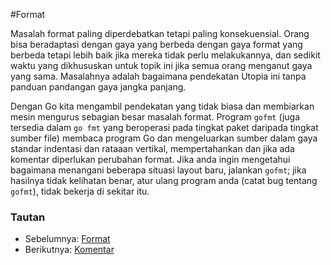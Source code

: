 #Format

Masalah format paling diperdebatkan tetapi paling konsekuensial. Orang bisa beradaptasi dengan gaya yang berbeda dengan gaya format yang berbeda tetapi lebih baik jika mereka tidak perlu melakukannya, dan sedikit waktu yang dikhususkan untuk topik ini jika semua orang menganut gaya yang sama. Masalahnya adalah bagaimana pendekatan Utopia ini tanpa panduan pandangan gaya jangka panjang.

Dengan Go kita mengambil pendekatan yang tidak biasa dan membiarkan mesin mengurus sebagian besar masalah format. Program `gofmt` (juga tersedia dalam `go fmt` yang beroperasi pada tingkat paket daripada tingkat sumber file) membaca program Go dan mengeluarkan sumber dalam gaya standar indentasi dan rataaan vertikal, mempertahankan dan jika ada komentar diperlukan perubahan format. Jika anda ingin mengetahui bagaimana menangani beberapa situasi layout baru, jalankan `gofmt`; jika hasilnya tidak kelihatan benar, atur ulang program anda (catat bug tentang `gofmt`), tidak bekerja di sekitar itu.  


### Tautan

- Sebelumnya: [Format](02_format.md)
- Berikutnya: [Komentar](03_komentar.md)
